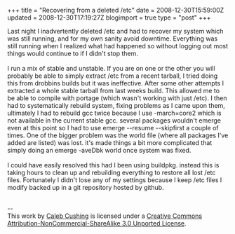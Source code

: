 +++
title = "Recovering from a deleted /etc"
date = 2008-12-30T15:59:00Z
updated = 2008-12-30T17:19:27Z
blogimport = true 
type = "post"
+++

Last night I inadvertently deleted /etc and had to recover my system which was still running, and for my own sanity avoid downtime. Everything was still running when I realized what had happened so without logging out most things would continue to if I didn't stop them.<br /><br />I run a mix of stable and unstable. If you are on one or the other you will probably be able to simply extract /etc from a recent tarball, I tried doing this from drobbins builds but it was ineffective. After some other attempts I extracted a whole stable tarball from last weeks build. This allowed me to be able to compile with portage (which wasn't working with just /etc). I then had to systematically rebuild system, fixing problems as I came upon them, ultimately I had to rebuild gcc twice because I use -march=core2 which is not available in the current stable gcc. several packages wouldn't emerge even at this point so I had to use emerge --resume --skipfirst a couple of times. One of the bigger problem was the world file (where all packages I've added are listed) was lost. it's made things a bit more complicated that simply doing an emerge -aveDbk world once system was fixed.<br /><br />I could have easily resolved this had I been using buildpkg. instead this is taking hours to clean up and rebuilding everything to restore all lost /etc files. Fortunately I didn't lose any of my settings because I keep /etc files I modify backed up in a git repository hosted by github.<div class="blogger-post-footer"><br />--<br />
This <span xmlns:dc="http://purl.org/dc/elements/1.1/" href="http://purl.org/dc/dcmitype/Text" rel="dc:type">work</span> by <a xmlns:cc="http://creativecommons.org/ns#" href="http://www.xenoterracide.com" property="cc:attributionName" rel="cc:attributionURL">Caleb Cushing</a> is licensed under a <a rel="license" href="http://creativecommons.org/licenses/by-nc-sa/3.0/">Creative Commons Attribution-NonCommercial-ShareAlike 3.0 Unported License</a>.</div>
